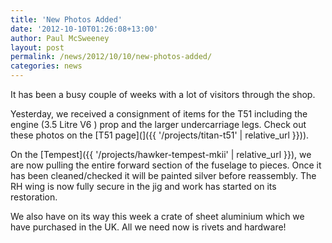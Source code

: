 ```yaml
---
title: 'New Photos Added'
date: '2012-10-10T01:26:08+13:00'
author: Paul McSweeney
layout: post
permalink: /news/2012/10/10/new-photos-added/
categories: news
---
```


It has been a busy couple of weeks with a lot of visitors through the shop.

Yesterday, we received a consignment of items for the T51 including the engine (3.5 Litre V6 ) prop and the larger undercarriage legs. Check out these photos on the [T51 page](]({{ '/projects/titan-t51' | relative_url }})).

On the [Tempest]({{ '/projects/hawker-tempest-mkii' | relative_url }}), we are now pulling the entire forward section of the fuselage to pieces. Once it has been cleaned/checked it will be painted silver before reassembly.
The RH wing is now fully secure in the jig and work has started on its restoration.

We also have on its way this week a crate of sheet aluminium which we have purchased in the UK. All we need now is rivets and hardware!
